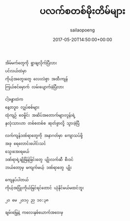 ﻿---
_last_editor_used_jetpack: block-editor
_publicize_job_id: "59369848379"
_wp_old_date: "2021-06-09"
author: sailaopoeng
categories:
  - poems
date: "2017-05-20T14:50:00+00:00"
parent_post_id: null
post_id: "122"
timeline_notification: "1623195364"
title: ပလက်စတစ်မိုးတိမ်များ
url: /2017/05/20/ပလက်စတစ်မိုးတိမ်များ/

---
```
အိမ်မက်တွေကို ရွာချလိုက်ပြီလား
ပင်လယ်ထဲမှာ
ကိုယ့်အတွေးတွေ လေးလံစွာ အထီးကျန်
ကြယ်စင်မှောက် လမ်းပျောက်ခဲ့ပြီလား

ငါ့ခန္ဓာထဲက
နေ့တဒူဝ လျှပ်စစ်များ
ထုံကျဉ် ဝေမှိုင်း အဆိပ်အတောက်များလွန်းရဲ့
နှလုံးသားဟာ တစ်စတစ်စ ဆုတ်ခွာလို့ သွားခဲ့ပြီ

လက်ကျန်ဒဏ်ရာတွေကို အနာဂတ်မှာ ကျောသပ်ဖို့
အခု ရေလောင်းပေါင်းသင်
သွေးအေးရမယ်
ဒဏ်ရာရဲ့ချိုမြိန်ခြင်းတွေ ပျိုးလက်ဆီ စီးဝင်
ဘယ်တော့မှ မကျက်မယ့် ဒဏ်ရာတွေ ပျိုး

ကျေနပ်ပါတယ်
ကိုယ့်အပြုံးကိုယ်မြင်ရင်တောင် ယုံနိုင်မယ်မထင်ဘူး

၂၀ မေ ၂၀၁၇ ည ၁၀:၃၈

ချမ်းမြေ့နဲ့ ကလေးနှစ်ယောက်အဝေးမှ

```
